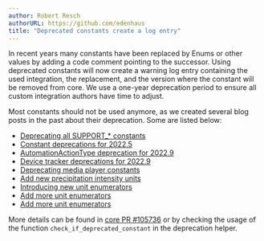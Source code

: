 ```yaml
---
author: Robert Resch
authorURL: https://github.com/edenhaus
title: "Deprecated constants create a log entry"
---
```


In recent years many constants have been replaced by Enums or other values by adding a code comment pointing to the successor.
Using deprecated constants will now create a warning log entry containing the used integration, the replacement, and the version where the constant will be removed from core.
We use a one-year deprecation period to ensure all custom integration authors have time to adjust.

Most constants should not be used anymore, as we created several blog posts in the past about their deprecation. Some are listed below:
- [Deprecating all SUPPORT_* constants](2022-04-02-support-constants-deprecation.md)
- [Constant deprecations for 2022.5](2022-05-03-constants-deprecations.md)
- [AutomationActionType deprecation for 2022.9](2022-08-15-automation-action-type-deprecation.md)
- [Device tracker deprecations for 2022.9](2022-07-29-device-tracker_source-type-deprecation.md)
- [Deprecating media player constants](2022-09-06-media-player-repeat-mode-deprecation.md)
- [Add new precipitation intensity units](2022-10-25-new-precipitation-intensity-units.md)
- [Introducing new unit enumerators](2022-10-26-new-unit-enumerators.md)
- [Add  more unit enumerators](2022-11-28-more-unit-enumerators.md)
- [Add  more unit enumerators](2022-12-05-more-unit-enumerators.md)

More details can be found in [core PR #105736](https://github.com/home-assistant/core/pull/105736) or by checking the usage of the function `check_if_deprecated_constant` in the deprecation helper.